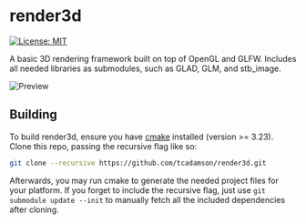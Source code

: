 # render3d

[![License: MIT](https://img.shields.io/badge/License-MIT-yellow.svg)](https://opensource.org/licenses/MIT)

A basic 3D rendering framework built on top of OpenGL and GLFW. Includes all needed libraries as submodules, such as GLAD, GLM, and stb_image.

![Preview](https://i.postimg.cc/wjV55DXZ/1670461331000.gif)

## Building
To build render3d, ensure you have [cmake](http://www.cmake.org/download/) installed (version >= 3.23). Clone this repo, passing the recursive flag like so:
```bash
git clone --recursive https://github.com/tcadamson/render3d.git
```
Afterwards, you may run cmake to generate the needed project files for your platform. If you forget to include the recursive flag, just use `git submodule update --init` to manually fetch all the included dependencies after cloning.